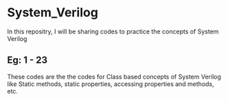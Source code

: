 # System_Verilog

In this repositry, I will be sharing codes to practice the concepts of System Verilog

## Eg: 1 - 23 

These codes are the the codes for Class based concepts of System Verilog like Static methods, static properties, accessing properties and methods, etc.



